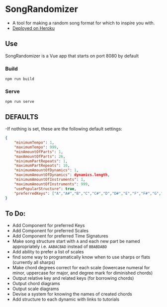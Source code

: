 # SongRandomizer
- A tool for making a random song format for which to inspire you with.
- [Deployed on Heroku](https://song-randomizer.herokuapp.com/)
## Use
SongRandomizer is a Vue app that starts on port 8080 by default
### Build
`npm run build`
### Serve
`npm run serve`

## DEFAULTS
-If nothing is set, these are the following default settings:
```json
{
    "minimumTempo": 1,
    "maximumTempo": 999,
    "minAmountOfParts": 1,
    "maxAmountOfParts": 26,
    "minimumPartRepeats": 1,
    "maximumPartRepeats": 10,
    "minimumAmountOfDynamics": 1,
    "maximumAmountOfDynamics": dynamics.length,
    "minimumAmountOfInstruments": 1,
    "maximumAmountOfInstruments": 999,
    "usePopularStructure": true,
    "preferredKeys": ["A","A#","B","C","C#","D","D#","E","F","F#","G","G#"]
}
```
## To Do:
- Add Component for preferred Keys 
- Add Component for preferred Scales 
- Add Component for preferred Time Signatures 
- Make song structure start with `A` and each new part be named appropriately i.e. `AABACBAD` instead of `BBABDABD`
- Add ability to prefer a list of scales
- find some way to programatically know when to use sharps or flats (currently all sharps)
- Make chord degrees correct for each scale (lowercase numeral for minor, uppercase for major, and degree mark for diminished chords)
- Output relative key and related keys (for borrowing chords)
- Output chord diagrams
- Output scale diagrams
- Devise a system for knowing the names of created chords
- Add structure to each dynamic with links to tutorials
